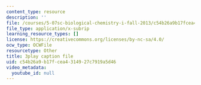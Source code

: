 ```yaml
---
content_type: resource
description: ''
file: /courses/5-07sc-biological-chemistry-i-fall-2013/c54b26a9b17fcea4314927c7919a5d46_wyT7EFJlBak.srt
file_type: application/x-subrip
learning_resource_types: []
license: https://creativecommons.org/licenses/by-nc-sa/4.0/
ocw_type: OCWFile
resourcetype: Other
title: 3play caption file
uid: c54b26a9-b17f-cea4-3149-27c7919a5d46
video_metadata:
  youtube_id: null
---
```


